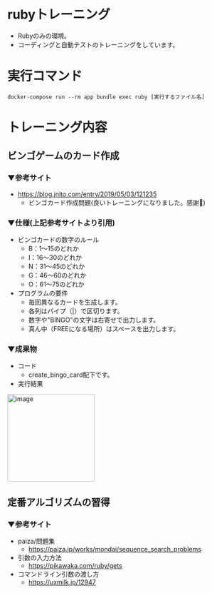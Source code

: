 # rubyトレーニング
- Rubyのみの環境。
- コーディングと自動テストのトレーニングをしています。

# 実行コマンド
```
docker-compose run --rm app bundle exec ruby [実行するファイル名]
```

# トレーニング内容
## ビンゴゲームのカード作成
### ▼参考サイト
- https://blog.jnito.com/entry/2019/05/03/121235
    - ビンゴカード作成問題(良いトレーニングになりました。感謝🙏)
### ▼仕様(上記参考サイトより引用)
- ビンゴカードの数字のルール
    - B：1～15のどれか
    - I：16～30のどれか
    - N：31～45のどれか
    - G：46～60のどれか
    - O：61～75のどれか    
- プログラムの要件
    - 毎回異なるカードを生成します。
    - 各列はパイプ（|）で区切ります。
    - 数字や"BINGO"の文字は右寄せで出力します。
    - 真ん中（FREEになる場所）はスペースを出力します。
### ▼成果物
- コード
    - create_bingo_card配下です。
- 実行結果
<img width="196" alt="image" src="https://github.com/honwaka050705/ruby_only_env/assets/138632145/e958e604-027d-4eb1-adb6-557d7092c7d7">

## 定番アルゴリズムの習得
### ▼参考サイト
- paiza/問題集
  - https://paiza.jp/works/mondai/sequence_search_problems
- 引数の入力方法
  - https://pikawaka.com/ruby/gets
- コマンドライン引数の渡し方
  - https://uxmilk.jp/12947
